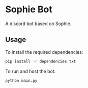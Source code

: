 # Sophie Bot

A discord bot based on Sophie.

## Usage

To install the required dependencies:

```sh
pip install -r dependencies.txt
```

To run and host the bot:

```sh
python main.py
```
